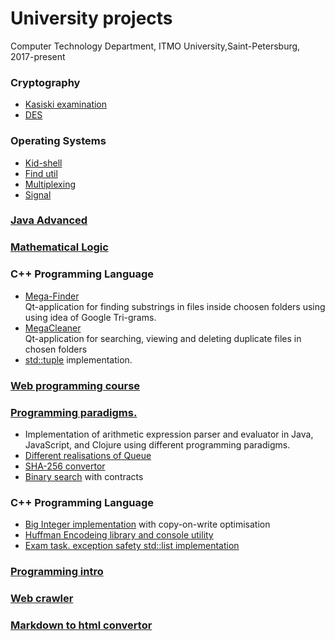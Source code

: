 # University projects
Computer Technology Department, ITMO University,Saint-Petersburg, 2017-present
### Cryptography
 * [Kasiski examination](https://github.com/mikeTerentev/cryptography)
 * [DES](https://github.com/mikeTerentev/cryptography)
 
### Operating Systems
 * [Kid-shell](https://github.com/mikeTerentev/os-kidshell/)
 * [Find util](https://github.com/mikeTerentev/os-find/) 
 * [Multiplexing](https://github.com/mikeTerentev/os-net-multiplexing)
 * [Signal](https://github.com/mikeTerentev/os-signal)
 
### [Java Advanced](https://github.com/mikeTerentev/Java-projects/tree/master/advanced-2019)

### [Mathematical Logic](https://github.com/mikeTerentev/mathlogic/)

### C++ Programming Language
 * [Mega-Finder](https://github.com/mikeTerentev/megaFinder)  
Qt-application  for finding substrings in files inside choosen folders using using idea of Google Tri-grams. 
 * [MegaCleaner](https://github.com/mikeTerentev/megaCleaner)  
Qt-application for searching, viewing and  deleting duplicate files in chosen folders 
 * [std::tuple](https://github.com/mikeTerentev/tuple) implementation.
### [Web programming course](https://github.com/mikeTerentev/Java-projects/tree/master/Web%20programming)


### [Programming paradigms.](https://github.com/mikeTerentev/Java-projects/tree/master/Java-2018)
 * Implementation of arithmetic expression parser and evaluator in Java, JavaScript, and Clojure using different programming paradigms.
 * [Different realisations of Queue](https://github.com/mikeTerentev/Java-projects/tree/master/Java-2018/java/queue)
 * [SHA-256 convertor](https://github.com/mikeTerentev/Java-projects/blob/master/Java-2018/java/md5)
 * [Binary search](https://github.com/mikeTerentev/Java-projects/tree/master/Java-2018/java/search) with contracts
### C++ Programming Language
 * [Big Integer implementation](https://github.com/mikeTerentev/bigint) with copy-on-write optimisation
 * [Huffman Encodeing library and console utility](https://github.com/mikeTerentev/huffman-archiver-cpp)
 * [Exam task. exception safety std::list implementation](https://github.com/mikeTerentev/list)

### [Programming intro](https://github.com/mikeTerentev/Java-projects/tree/master/Programing-introduction)
### [Web crawler]()
### [Markdown to html convertor]()

